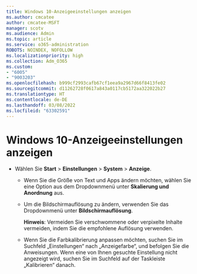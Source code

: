 ```yaml
---
title: Windows 10-Anzeigeeinstellungen anzeigen
ms.author: cmcatee
author: cmcatee-MSFT
manager: scotv
ms.audience: Admin
ms.topic: article
ms.service: o365-administration
ROBOTS: NOINDEX, NOFOLLOW
ms.localizationpriority: high
ms.collection: Adm_O365
ms.custom:
- "6005"
- "9003203"
ms.openlocfilehash: b999cf2993cafb67cf1eea9a2967d66f8413fe02
ms.sourcegitcommit: d11262728f0617a843a0117cb5172aa322022b27
ms.translationtype: HT
ms.contentlocale: de-DE
ms.lasthandoff: 03/08/2022
ms.locfileid: "63302591"
---
```

# <a name="view-display-settings-in-windows-10"></a>Windows 10-Anzeigeeinstellungen anzeigen

- Wählen Sie **Start**  > **Einstellungen**  > **System** > **Anzeige**.
    -  Wenn Sie die Größe von Text und Apps ändern möchten, wählen Sie eine Option aus dem Dropdownmenü unter **Skalierung und Anordnung** aus.
    - Um die Bildschirmauflösung zu ändern, verwenden Sie das Dropdownmenü unter **Bildschirmauflösung**.
     
      **Hinweis**: Vermeiden Sie verschwommene oder verpixelte Inhalte vermeiden, indem Sie die empfohlene Auflösung verwenden.
    - Wenn Sie die Farbkalibrierung anpassen möchten, suchen Sie im Suchfeld „Einstellungen“ nach „Anzeigefarbe“, und befolgen Sie die Anweisungen. Wenn eine von Ihnen gesuchte Einstellung nicht angezeigt wird, suchen Sie im Suchfeld auf der Taskleiste „Kalibrieren“ danach.